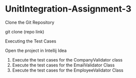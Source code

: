 # UnitIntegration-Assignment-3
Clone the Git Repository

git clone (repo link)

Executing the Test Cases

Open the project in Intellij Idea

   1. Execute the test cases for the CompanyValidator class
   2. Execute the test cases for the EmailValidator Class
   3. Execute the test cases for the EmployeeValidator Class
